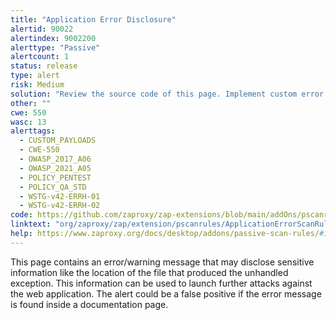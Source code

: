 ```yaml
---
title: "Application Error Disclosure"
alertid: 90022
alertindex: 9002200
alerttype: "Passive"
alertcount: 1
status: release
type: alert
risk: Medium
solution: "Review the source code of this page. Implement custom error pages. Consider implementing a mechanism to provide a unique error reference/identifier to the client (browser) while logging the details on the server side and not exposing them to the user."
other: ""
cwe: 550
wasc: 13
alerttags: 
  - CUSTOM_PAYLOADS
  - CWE-550
  - OWASP_2017_A06
  - OWASP_2021_A05
  - POLICY_PENTEST
  - POLICY_QA_STD
  - WSTG-v42-ERRH-01
  - WSTG-v42-ERRH-02
code: https://github.com/zaproxy/zap-extensions/blob/main/addOns/pscanrules/src/main/java/org/zaproxy/zap/extension/pscanrules/ApplicationErrorScanRule.java
linktext: "org/zaproxy/zap/extension/pscanrules/ApplicationErrorScanRule.java"
help: https://www.zaproxy.org/docs/desktop/addons/passive-scan-rules/#id-90022
---
```

This page contains an error/warning message that may disclose sensitive information like the location of the file that produced the unhandled exception. This information can be used to launch further attacks against the web application. The alert could be a false positive if the error message is found inside a documentation page.
